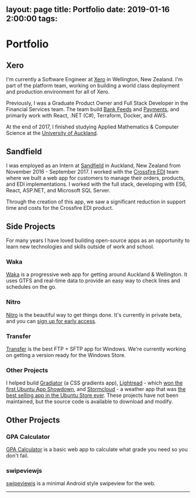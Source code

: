 layout: page
title: Portfolio
date: 2019-01-16 2:00:00
tags:
---

# Portfolio
## Xero
I'm currently a Software Engineer at [Xero](https://www.xero.com) in Wellington, New Zealand. I'm part of the platform team, working on building a world class deployment and production environment for all of Xero.

Previously, I was a Graduate Product Owner and Full Stack Developer in the Financial Services team. The team build [Bank Feeds](www.scoop.co.nz/stories/BU1809/S00133/xero-launches-open-banking-api-for-accounting.htm
) and [Payments](https://www.nab.com.au/about-us/innovation/partnerships/xero
), and primarily work with React, .NET (C#), Terraform, Docker, and AWS.

At the end of 2017, I finished studying Applied Mathematics & Computer Science at the [University of Auckland](https://www.auckland.ac.nz).

## Sandfield
I was employed as an Intern at [Sandfield](https://www.sandfield.co.nz) in Auckland, New Zealand from November 2016 - September 2017. I worked with the [Crossfire EDI](http://crossfireedi.com/) team where we built a web app for customers to manage their orders, products, and EDI implementations. I worked with the full stack, developing with ES6, React, ASP.NET, and Microsoft SQL Server. 

Through the creation of this app, we saw a significant reduction in support time and costs for the Crossfire EDI product.

## Side Projects
For many years I have loved building open-source apps as an opportunity to learn new technologies and skills outside of work and school.

### Waka
[Waka](https://waka.app) is a progressive web app for getting around Auckland & Wellington. It uses GTFS and real-time data to provide an easy way to check lines and schedules on the go.

### Nitro
[Nitro](https://nitrotasks.com) is the beautiful way to get things done. It's currently in private beta, and you can [sign up for early access](http://nitrotasks.com).

### Transfer
[Transfer](https://dymajo.com) is the best FTP + SFTP app for Windows. We're currently working on getting a version ready for the Windows Store.

### Other Projects
I helped build [Gradiator](https://launchpad.net/gradiator) (a CSS gradients app), [Lightread](https://github.com/stayradiated/LightRead) - which [won the first Ubuntu App Showdown](http://www.omgubuntu.co.uk/2012/08/ubuntu-app-showdown-winners-announced), and [Stormcloud](https://github.com/consindo/stormcloud) - a weather app that was [the best selling app in the Ubuntu Store ever](http://www.omgubuntu.co.uk/tag/stormcloud). These projects have not been maintained, but the source code is available to download and modify.

## Other Projects

### GPA Calculator
[GPA Calculator](/projects/gpa/) is a basic web app to calculate what grade you need so you don't fail.

### swipeviewjs
[swipeviewjs](https://github.com/consindo/swipeviewjs) is a minimal Android style swipeview for the web.

---

<style>
.article-entry {
  max-width: 650px;
  margin: 0 auto;
  font-size: 20px;
  padding: 100px 25px 75px;
  line-height: 1.58;
}
.article-entry h1 {
  letter-spacing: -1px;
  text-align: center;
}
.article-entry h2 {
  letter-spacing: -1px;
  text-align: center;
  font-weight: normal;
  margin: 1.5em 0 0.25em;
  font-size: 1.6em;
}
.article-entry h3 {
  margin: 0.5em 0 0;
  font-size: inherit;
}
.article-entry a {
  color: #0084ff;
  text-decoration: none;
}  
.article-entry a:hover {
  text-decoration: underline;
}
@media (max-width: 600px) {
  .article-entry {
    font-size: 18px;
  }
}
@media (max-width: 450px) {
  .article-entry {
    font-size: 16px;
  }
}
</style>